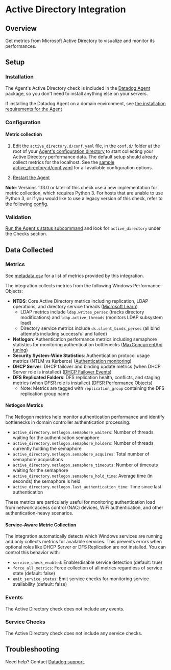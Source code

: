 # Active Directory Integration

## Overview

Get metrics from Microsoft Active Directory to visualize and monitor its performances.

## Setup

### Installation

The Agent's Active Directory check is included in the [Datadog Agent][1] package, so you don't need to install anything else on your servers.

If installing the Datadog Agent on a domain environment, see [the installation requirements for the Agent][2]

### Configuration

#### Metric collection

1. Edit the `active_directory.d/conf.yaml` file, in the `conf.d/` folder at the root of your [Agent's configuration directory][3] to start collecting your Active Directory performance data. The default setup should already collect metrics for the localhost. See the [sample active_directory.d/conf.yaml][4] for all available configuration options.

2. [Restart the Agent][5]

**Note**: Versions 1.13.0 or later of this check use a new implementation for metric collection, which requires Python 3. For hosts that are unable to use Python 3, or if you would like to use a legacy version of this check, refer to the following [config][10].

### Validation

[Run the Agent's status subcommand][7] and look for `active_directory` under the Checks section.

## Data Collected

### Metrics

See [metadata.csv][8] for a list of metrics provided by this integration.

The integration collects metrics from the following Windows Performance Objects:

- **NTDS**: Core Active Directory metrics including replication, LDAP operations, and directory service threads ([Microsoft Learn][11])
  - LDAP metrics include `ldap.writes_persec` (tracks directory modifications) and `ldap.active_threads` (monitors LDAP subsystem load)
  - Directory service metrics include `ds.client_binds_persec` (all bind attempts including successful and failed)
- **Netlogon**: Authentication performance metrics including semaphore statistics for monitoring authentication bottlenecks ([MaxConcurrentApi tuning][12])
- **Security System-Wide Statistics**: Authentication protocol usage metrics (NTLM vs Kerberos) ([Authentication monitoring][13])
- **DHCP Server**: DHCP failover and binding update metrics (when DHCP Server role is installed) ([DHCP Failover Events][14])
- **DFS Replicated Folders**: DFS replication health, conflicts, and staging metrics (when DFSR role is installed) ([DFSR Performance Objects][15])
  - Note: Metrics are tagged with `replication_group` containing the DFS replication group name

#### Netlogon Metrics

The Netlogon metrics help monitor authentication performance and identify bottlenecks in domain controller authentication processing:

- `active_directory.netlogon.semaphore_waiters`: Number of threads waiting for the authentication semaphore
- `active_directory.netlogon.semaphore_holders`: Number of threads currently holding the semaphore
- `active_directory.netlogon.semaphore_acquires`: Total number of semaphore acquisitions
- `active_directory.netlogon.semaphore_timeouts`: Number of timeouts waiting for the semaphore
- `active_directory.netlogon.semaphore_hold_time`: Average time (in seconds) the semaphore is held
- `active_directory.netlogon.last_authentication_time`: Time since last authentication

These metrics are particularly useful for monitoring authentication load from network access control (NAC) devices, WiFi authentication, and other authentication-heavy scenarios.

#### Service-Aware Metric Collection

The integration automatically detects which Windows services are running and only collects metrics for available services. This prevents errors when optional roles like DHCP Server or DFS Replication are not installed. You can control this behavior with:

- `service_check_enabled`: Enable/disable service detection (default: true)
- `force_all_metrics`: Force collection of all metrics regardless of service state (default: false)
- `emit_service_status`: Emit service checks for monitoring service availability (default: false)

### Events

The Active Directory check does not include any events.

### Service Checks

The Active Directory check does not include any service checks.

## Troubleshooting

Need help? Contact [Datadog support][9].

[1]: /account/settings/agent/latest
[2]: https://docs.datadoghq.com/agent/faq/windows-agent-ddagent-user/#installation-in-a-domain-environment
[3]: https://docs.datadoghq.com/agent/guide/agent-configuration-files/#agent-configuration-directory
[4]: https://github.com/DataDog/integrations-core/blob/master/active_directory/datadog_checks/active_directory/data/conf.yaml.example
[5]: https://docs.datadoghq.com/agent/guide/agent-commands/#start-stop-and-restart-the-agent
[7]: https://docs.datadoghq.com/agent/guide/agent-commands/#agent-status-and-information
[8]: https://github.com/DataDog/integrations-core/blob/master/active_directory/metadata.csv
[9]: https://docs.datadoghq.com/help/
[10]: https://github.com/DataDog/integrations-core/blob/7.33.x/active_directory/datadog_checks/active_directory/data/conf.yaml.example
[11]: https://learn.microsoft.com/en-us/windows-server/identity/ad-ds/ldap-client-performance-counters
[12]: https://learn.microsoft.com/en-us/troubleshoot/windows-server/windows-security/performance-tuning-ntlm-authentication-maxconcurrentapi
[13]: https://learn.microsoft.com/en-us/windows-server/identity/ad-ds/ldap-client-performance-counters
[14]: https://learn.microsoft.com/en-us/previous-versions/windows/it-pro/windows-server-2012-r2-and-2012/dn338988(v=ws.11)
[15]: https://social.technet.microsoft.com/wiki/contents/articles/414.dfsr-performance-objects-their-counters-corresponding-wmi-classes-and-using-wmic-or-vbscript-to-view-them.aspx
[16]: https://learn.microsoft.com/en-us/windows-server/administration/performance-tuning/role/active-directory-server/capacity-planning-for-active-directory-domain-services
[17]: https://learn.microsoft.com/en-us/windows-server/administration/performance-tuning/role/active-directory-server/

